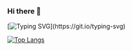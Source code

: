 ### Hi there 👋
[![Typing SVG](https://readme-typing-svg.herokuapp.com?color=F1F7F7&center=true&vCenter=true&lines=Hi!+%F0%9F%98%84+I'm+John!)](https://git.io/typing-svg)
<!--


Here are some ideas to get you started:

- 🔭 I’m currently working on ...
- 🌱 I’m currently learning ...
- 👯 I’m looking to collaborate on ...
- 🤔 I’m looking for help with ...
- 💬 Ask me about ...
- 📫 How to reach me: ...
- 😄 Pronouns: ...
- ⚡ Fun fact: ...
-->


[![Top Langs](https://github-readme-stats.vercel.app/api/top-langs/?username=jonathan-messina&count_private=true&show_icons=true&theme=tokyonight&layout=compact&langs_count=8&exclude_repo=JAGUARETE_KAA)](https://github.com/anuraghazra/github-readme-stats)

